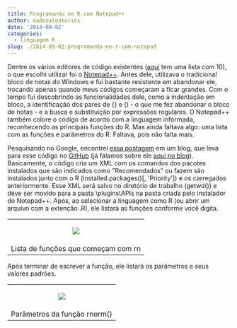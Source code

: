 ```yaml
---
title: Programando no R com Notepad++
author: dadosaleatorios
date: '2014-09-02'
categories:
  - linguagem R
slug: ./2014-09-02-programando-no-r-com-notepad
---
```


Dentre os vários editores de código existentes ([aqui](http://www.hongkiat.com/blog/free-code-editors-reviewed/) tem uma lista com 10), o que escolhi utilizar foi o [Notepad++](http://notepad-plus-plus.org/). Antes dele, utilizava o tradicional bloco de notas do Windows e fui bastante resistente em abandonar ele, trocando apenas quando meus códigos começaram a ficar grandes. Com o tempo fui descobrindo as funcionalidades dele, como a indentação em bloco, a identificação dos pares de {} e () - o que me fez abandonar o bloco de notas - e a busca e substituição por expressões regulares. O Notepad++ também colore o código de acordo com a linguagem informada, reconhecendo as principais funções do R. Mas ainda faltava algo: uma lista com as funções e parâmetros do R. Faltava, pois não falta mais.

Pesquisando no Google, encontrei [essa postagem](http://yihui.name/en/2010/08/auto-completion-in-notepad-for-r-script/) em um blog, que leva para esse código no [GitHub](https://gist.github.com/yihui/2143971) (já falamos sobre ele [aqui no blog](http://www.dadosaleatorios.com.br/2014/05/usando-o-github-para-hospedar-codigos-r.html)). Basicamente, o código cria um XML com os comandos dos pacotes instalados que são indicados como "Recomendados" ou fazem são instalados junto com o R (installed.packages()[, 'Priority']) e os carregados anteriormente. Esse XML será salvo no diretório de trabalho (getwd()) e deve ser movido para a pasta \plugins\APIs na pasta criada pelo instalador do Notepad++. Após, ao selecionar a linguagem como R (ou abrir um arquivo com a extenção .R), ele listará as funções conforme você digita.

<table cellpadding="0" align="center" style="margin-left:auto;margin-right:auto;text-align:center;" cellspacing="0" class="tr-caption-container" ><tbody ><tr >
<td style="text-align:center;" >

![](https://dadosaleatorios.files.wordpress.com/2014/09/notepad1.png)

</td></tr><tr >
<td style="text-align:center;" class="tr-caption" >Lista de funções que começam com rn
</td></tr></tbody></table>
Após terminar de escrever a função, ele listará os parâmetros e seus valores padrões.

<table cellpadding="0" align="center" style="margin-left:auto;margin-right:auto;text-align:center;" cellspacing="0" class="tr-caption-container" ><tbody ><tr >
<td style="text-align:center;" >

![](https://dadosaleatorios.files.wordpress.com/2014/09/notepad2.png)

</td></tr><tr >
<td style="text-align:center;" class="tr-caption" >Parâmetros da função rnorm()
</td></tr></tbody></table>
